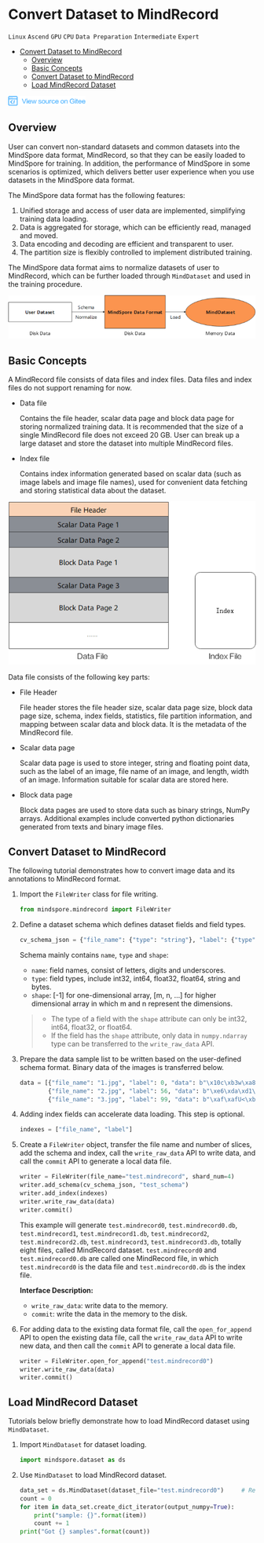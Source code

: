 # Convert Dataset to MindRecord

 `Linux` `Ascend` `GPU` `CPU` `Data Preparation` `Intermediate` `Expert`

<!-- TOC depthFrom:1 depthTo:6 withLinks:1 updateOnSave:1 orderedList:0 -->

- [Convert Dataset to MindRecord](#convert-dataset-to-mindrecord)
	- [Overview](#overview)
	- [Basic Concepts](#basic-concepts)
	- [Convert Dataset to MindRecord](#convert-dataset-to-mindrecord-1)
	- [Load MindRecord Dataset](#load-mindrecord-dataset)

<!-- /TOC -->

<a href="https://gitee.com/mindspore/docs/blob/master/tutorials/training/source_en/advanced_use/convert_dataset.md" target="_blank"><img src="../_static/logo_source.png"></a>

## Overview

User can convert non-standard datasets and common datasets into the MindSpore data format, MindRecord, so that they can be easily loaded to MindSpore for training. In addition, the performance of MindSpore in some scenarios is optimized, which delivers better user experience when you use datasets in the MindSpore data format.

The MindSpore data format has the following features:
1. Unified storage and access of user data are implemented, simplifying training data loading.
2. Data is aggregated for storage, which can be efficiently read, managed and moved.
3. Data encoding and decoding are efficient and transparent to user.
4. The partition size is flexibly controlled to implement distributed training.

The MindSpore data format aims to normalize datasets of user to MindRecord, which can be further loaded through `MindDataset` and used in the training procedure.

![data_conversion_concept](./images/data_conversion_concept.png)

## Basic Concepts

A MindRecord file consists of data files and index files. Data files and index files do not support renaming for now.

- Data file

    Contains the file header, scalar data page and block data page for storing normalized training data. It is recommended that the size of a single MindRecord file does not exceed 20 GB. User can break up a large dataset and store the dataset into multiple MindRecord files.

- Index file

    Contains index information generated based on scalar data (such as image labels and image file names), used for convenient data fetching and storing statistical data about the dataset.

![mindrecord](./images/mindrecord.png)

Data file consists of the following key parts:

- File Header

    File header stores the file header size, scalar data page size, block data page size, schema, index fields, statistics, file partition information, and mapping between scalar data and block data. It is the metadata of the MindRecord file.

- Scalar data page

    Scalar data page is used to store integer, string and floating point data, such as the label of an image, file name of an image, and length, width of an image. Information suitable for scalar data are stored here.

- Block data page

    Block data pages are used to store data such as binary strings, NumPy arrays. Additional examples include converted python dictionaries generated from texts and binary image files.

## Convert Dataset to MindRecord

The following tutorial demonstrates how to convert image data and its annotations to MindRecord format.

1. Import the `FileWriter` class for file writing.

    ```python
    from mindspore.mindrecord import FileWriter
    ```

2. Define a dataset schema which defines dataset fields and field types.

    ```python
    cv_schema_json = {"file_name": {"type": "string"}, "label": {"type": "int32"}, "data": {"type": "bytes"}}
    ```

    Schema mainly contains `name`, `type` and `shape`:
    - `name`: field names, consist of letters, digits and underscores.
    - `type`: field types, include int32, int64, float32, float64, string and bytes.
    - `shape`: [-1] for one-dimensional array, [m, n, ...] for higher dimensional array in which m and n represent the dimensions.  

    > - The type of a field with the `shape` attribute can only be int32, int64, float32, or float64.
    > - If the field has the `shape` attribute, only data in `numpy.ndarray` type can be transferred to the `write_raw_data` API.

3. Prepare the data sample list to be written based on the user-defined schema format. Binary data of the images is transferred below.

    ```python
    data = [{"file_name": "1.jpg", "label": 0, "data": b"\x10c\xb3w\xa8\xee$o&<q\x8c\x8e(\xa2\x90\x90\x96\xbc\xb1\x1e\xd4QER\x13?\xff\xd9"},
            {"file_name": "2.jpg", "label": 56, "data": b"\xe6\xda\xd1\xae\x07\xb8>\xd4\x00\xf8\x129\x15\xd9\xf2q\xc0\xa2\x91YFUO\x1dsE1\x1ep"},
            {"file_name": "3.jpg", "label": 99, "data": b"\xaf\xafU<\xb8|6\xbd}\xc1\x99[\xeaj+\x8f\x84\xd3\xcc\xa0,i\xbb\xb9-\xcdz\xecp{T\xb1\xdb"}]
    ```

4. Adding index fields can accelerate data loading. This step is optional.

    ```python
    indexes = ["file_name", "label"]
    ```

5. Create a `FileWriter` object, transfer the file name and number of slices, add the schema and index, call the `write_raw_data` API to write data, and call the `commit` API to generate a local data file.

    ```python    
    writer = FileWriter(file_name="test.mindrecord", shard_num=4)
    writer.add_schema(cv_schema_json, "test_schema")
    writer.add_index(indexes)
    writer.write_raw_data(data)
    writer.commit()
    ```

    This example will generate `test.mindrecord0`, `test.mindrecord0.db`, `test.mindrecord1`, `test.mindrecord1.db`, `test.mindrecord2`, `test.mindrecord2.db`, `test.mindrecord3`, `test.mindrecord3.db`, totally eight files, called MindRecord dataset. `test.mindrecord0` and `test.mindrecord0.db` are called one MindRecord file, in which `test.mindrecord0` is the data file and `test.mindrecord0.db` is the index file.

    **Interface Description:**
    - `write_raw_data`: write data to the memory.
    - `commit`: write the data in the memory to the disk.

6. For adding data to the existing data format file, call the `open_for_append` API to open the existing data file, call the `write_raw_data` API to write new data, and then call the `commit` API to generate a local data file.

    ```python
    writer = FileWriter.open_for_append("test.mindrecord0")
    writer.write_raw_data(data)
    writer.commit()
    ```

## Load MindRecord Dataset

Tutorials below briefly demonstrate how to load MindRecord dataset using `MindDataset`.

1. Import `MindDataset` for dataset loading.

    ```python
    import mindspore.dataset as ds
    ```

2. Use `MindDataset` to load MindRecord dataset.

    ```python
    data_set = ds.MindDataset(dataset_file="test.mindrecord0")     # Read full data set
    count = 0
    for item in data_set.create_dict_iterator(output_numpy=True):
        print("sample: {}".format(item))
        count += 1
    print("Got {} samples".format(count))
    ```
